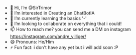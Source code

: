- 👋 Hi, I’m @SirTrimor
- 👀 I’m interested in Creating an ChatBotIA
- 🌱 I’m currently learning the basics '-'
- 💞️ I’m looking to collaborate on everything that i could!
- 📫 How to reach me? you can send me a DM on instagram https://instagram.com/andre_villiger/
- 😄 Pronouns: He/Him
- ⚡ Fun fact: i don't have any yet but i will add soon :P

<!---
SirTrimor/SirTrimor is a ✨ special ✨ repository because its `README.md` (this file) appears on your GitHub profile.
You can click the Preview link to take a look at your changes.
--->
